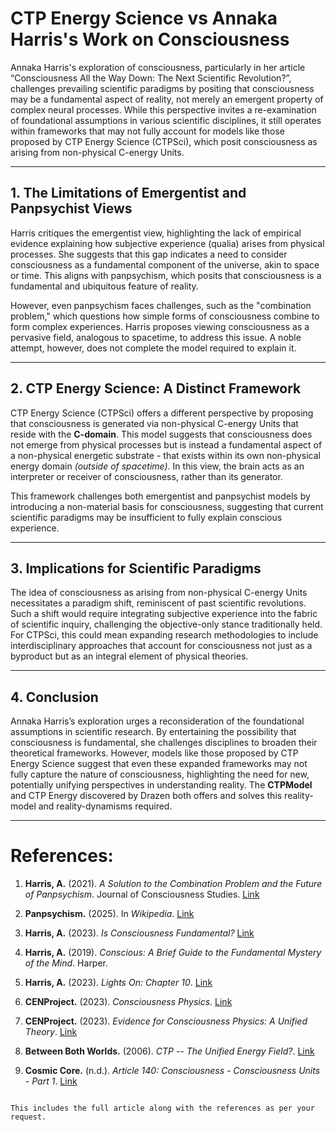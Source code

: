 # CTP Energy Science vs Annaka Harris's Work on Consciousness

Annaka Harris's exploration of consciousness, particularly in her article “Consciousness All the Way Down: The Next Scientific Revolution?”, challenges prevailing scientific paradigms by positing that consciousness may be a fundamental aspect of reality, not merely an emergent property of complex neural processes. While this perspective invites a re-examination of foundational assumptions in various scientific disciplines, it still operates within frameworks that may not fully account for models like those proposed by CTP Energy Science (CTPSci), which posit consciousness as arising from non-physical C-energy Units.

---

## 1. The Limitations of Emergentist and Panpsychist Views

Harris critiques the emergentist view, highlighting the lack of empirical evidence explaining how subjective experience (qualia) arises from physical processes. She suggests that this gap indicates a need to consider consciousness as a fundamental component of the universe, akin to space or time. This aligns with panpsychism, which posits that consciousness is a fundamental and ubiquitous feature of reality.

However, even panpsychism faces challenges, such as the "combination problem," which questions how simple forms of consciousness combine to form complex experiences. Harris proposes viewing consciousness as a pervasive field, analogous to spacetime, to address this issue. A noble attempt, however, does not complete the model required to explain it.

---

## 2. CTP Energy Science: A Distinct Framework

CTP Energy Science (CTPSci) offers a different perspective by proposing that consciousness is generated via non-physical C-energy Units that reside with the **C-domain**. This model suggests that consciousness does not emerge from physical processes but is instead a fundamental aspect of a non-physical energetic substrate - that exists within its own non-physical energy domain *(outside of spacetime)*. In this view, the brain acts as an interpreter or receiver of consciousness, rather than its generator.

This framework challenges both emergentist and panpsychist models by introducing a non-material basis for consciousness, suggesting that current scientific paradigms may be insufficient to fully explain conscious experience.

---

## 3. Implications for Scientific Paradigms

The idea of consciousness as arising from non-physical C-energy Units necessitates a paradigm shift, reminiscent of past scientific revolutions. Such a shift would require integrating subjective experience into the fabric of scientific inquiry, challenging the objective-only stance traditionally held. For CTPSci, this could mean expanding research methodologies to include interdisciplinary approaches that account for consciousness not just as a byproduct but as an integral element of physical theories.

---

## 4. Conclusion

Annaka Harris’s exploration urges a reconsideration of the foundational assumptions in scientific research. By entertaining the possibility that consciousness is fundamental, she challenges disciplines to broaden their theoretical frameworks. However, models like those proposed by CTP Energy Science suggest that even these expanded frameworks may not fully capture the nature of consciousness, highlighting the need for new, potentially unifying perspectives in understanding reality. The **CTPModel** and CTP Energy discovered by Drazen both offers and solves this reality-model and reality-dynamisms required.

---

# References:

1. **Harris, A.** (2021). *A Solution to the Combination Problem and the Future of Panpsychism*. Journal of Consciousness Studies. [Link](https://annakaharris.com/the-future-of-panpsychism/)

2. **Panpsychism.** (2025). In *Wikipedia*. [Link](https://en.wikipedia.org/wiki/Panpsychism)

3. **Harris, A.** (2023). *Is Consciousness Fundamental?* [Link](https://annakaharris.com/is-consciousness-fundamental/)

4. **Harris, A.** (2019). *Conscious: A Brief Guide to the Fundamental Mystery of the Mind*. Harper.

5. **Harris, A.** (2023). *Lights On: Chapter 10*. [Link](https://annakaharris.com/lights-on-chapter-10/)

6. **CENProject.** (2023). *Consciousness Physics*. [Link](https://cenproject.org/consciousness-physics/)

7. **CENProject.** (2023). *Evidence for Consciousness Physics: A Unified Theory*. [Link](https://cenproject.org/evidence-for-consciousness-physics-a-unified-theory/)

8. **Between Both Worlds.** (2006). *CTP -- The Unified Energy Field?*. [Link](https://betweenbothworlds.blogspot.com/2006/06/ctp-unified-energy-field.html)

9. **Cosmic Core.** (n.d.). *Article 140: Consciousness - Consciousness Units - Part 1*. [Link](https://www.cosmic-core.org/free/article-140-consciousness-consciousness-units-part-1/)
```

This includes the full article along with the references as per your request.
